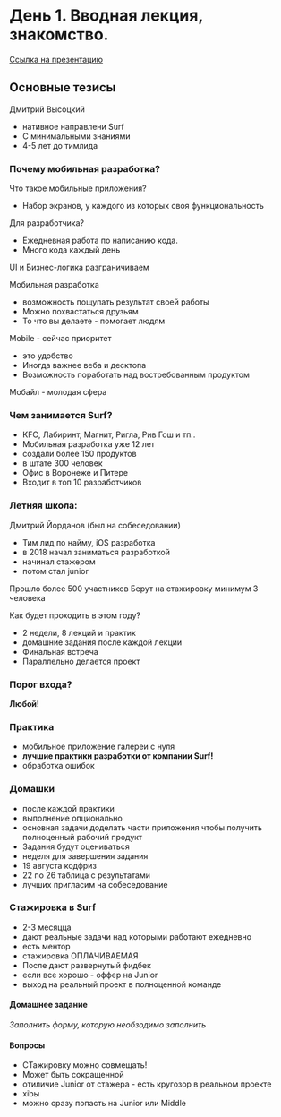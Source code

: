 # День 1. Вводная лекция, знакомство.

[Ссылка на презентацию](https://github.com/lexonerus/SurfSummerSchool2022/blob/main/Day-1/%D0%92%D0%B2%D0%BE%D0%B4%D0%BD%D0%B0%D1%8F%20%D0%BB%D0%B5%D0%BA%D1%86%D0%B8%D1%8F.pdf)

## Основные тезисы
Дмитрий Высоцкий
- нативное направлени Surf
- С минимальными знаниями
- 4-5 лет до тимлида

### Почему мобильная разработка?
Что такое мобильные приложения?
- Набор экранов, у каждого из которых своя функциональность

Для разработчика?
- Ежедневная работа по написанию кода.
- Много кода каждый день

UI и Бизнес-логика разграничиваем

Мобильная разработка
- возможность пощупать результат своей работы
- Можно похвастаться друзьям
- То что вы делаете - помогает людям

Mobile - сейчас приоритет
- это удобство
- Иногда важнее веба и десктопа
- Возможность поработать над востребованным продуктом

Мобайл - молодая сфера

### Чем занимается Surf?
- KFC, Лабиринт, Магнит, Ригла, Рив Гош и тп..
- Мобильная разработка уже 12 лет
- создали более 150 продуктов
- в штате 300 человек
- Офис в Воронеже и Питере
- Входит в топ 10 разработчиков


### Летняя школа:
Дмитрий Йорданов (был на собеседовании)
- Тим лид по найму, iOS разработка
- в 2018 начал заниматься разработкой
- начинал стажером
- потом стал junior

Прошло более 500 участников
Берут на стажировку минимум 3 человека

Как будет проходить в этом году?
- 2 недели, 8 лекций и практик
- домашние задания после каждой лекции
- Финальная встреча
- Параллельно делается проект

### Порог входа?
**Любой!**

### Практика
- мобильное приложение галереи с нуля
- **лучшие практики разработки от компании Surf!**
- обработка ошибок

### Домашки
- после каждой практики
- выполнение опционально
- основная задачи доделать части приложения чтобы получить полноценный рабочий продукт
- Задания будут оцениваться
- неделя для завершения задания
- 19 августа кодфриз
- 22 по 26 таблица с результатами
- лучших пригласим на собеседование

### Стажировка в Surf
- 2-3 месяцца
- дают реальные задачи над которыми работают ежедневно
- есть ментор
- стажировка ОПЛАЧИВАЕМАЯ
- После дают развернутый фидбек
- если все хорошо - оффер на Junior
- выход на реальный проект в полноценной команде

#### Домашнее задание

*Заполнить форму, которую необзодимо заполнить*

#### Вопросы
- СТажировку можно совмещать!
- Может быть сокращенной
- отиличие Junior от стажера - есть кругозор в реальном проекте
- xibы
- можно сразу попасть на Junior или Middle
